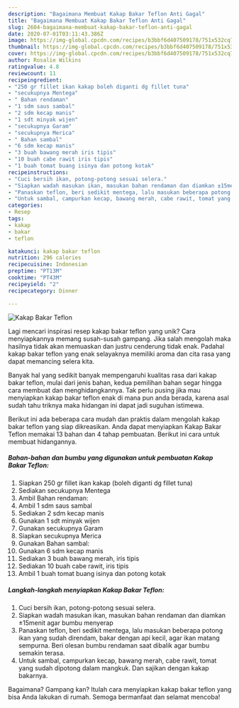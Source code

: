 ```yaml
---
description: "Bagaimana Membuat Kakap Bakar Teflon Anti Gagal"
title: "Bagaimana Membuat Kakap Bakar Teflon Anti Gagal"
slug: 2604-bagaimana-membuat-kakap-bakar-teflon-anti-gagal
date: 2020-07-01T03:11:43.386Z
image: https://img-global.cpcdn.com/recipes/b3bbf6d407509178/751x532cq70/kakap-bakar-teflon-foto-resep-utama.jpg
thumbnail: https://img-global.cpcdn.com/recipes/b3bbf6d407509178/751x532cq70/kakap-bakar-teflon-foto-resep-utama.jpg
cover: https://img-global.cpcdn.com/recipes/b3bbf6d407509178/751x532cq70/kakap-bakar-teflon-foto-resep-utama.jpg
author: Rosalie Wilkins
ratingvalue: 4.8
reviewcount: 11
recipeingredient:
- "250 gr fillet ikan kakap boleh diganti dg fillet tuna"
- "secukupnya Mentega"
- " Bahan rendaman"
- "1 sdm saus sambal"
- "2 sdm kecap manis"
- "1 sdt minyak wijen"
- "secukupnya Garam"
- "secukupnya Merica"
- " Bahan sambal"
- "6 sdm kecap manis"
- "3 buah bawang merah iris tipis"
- "10 buah cabe rawit iris tipis"
- "1 buah tomat buang isinya dan potong kotak"
recipeinstructions:
- "Cuci bersih ikan, potong-potong sesuai selera."
- "Siapkan wadah masukan ikan, masukan bahan rendaman dan diamkan ±15menit agar bumbu menyerap"
- "Panaskan teflon, beri sedikit mentega, lalu masukan beberapa potong ikan yang sudah direndam, bakar dengan api kecil, agar ikan matang sempurna. Beri olesan bumbu rendaman saat dibalik agar bumbu semakin terasa."
- "Untuk sambal, campurkan kecap, bawang merah, cabe rawit, tomat yang sudah dipotong dalam mangkuk. Dan sajikan dengan kakap bakarnya."
categories:
- Resep
tags:
- kakap
- bakar
- teflon

katakunci: kakap bakar teflon 
nutrition: 296 calories
recipecuisine: Indonesian
preptime: "PT13M"
cooktime: "PT43M"
recipeyield: "2"
recipecategory: Dinner

---
```



![Kakap Bakar Teflon](https://img-global.cpcdn.com/recipes/b3bbf6d407509178/751x532cq70/kakap-bakar-teflon-foto-resep-utama.jpg)

Lagi mencari inspirasi resep kakap bakar teflon yang unik? Cara menyiapkannya memang susah-susah gampang. Jika salah mengolah maka hasilnya tidak akan memuaskan dan justru cenderung tidak enak. Padahal kakap bakar teflon yang enak selayaknya memiliki aroma dan cita rasa yang dapat memancing selera kita.



Banyak hal yang sedikit banyak mempengaruhi kualitas rasa dari kakap bakar teflon, mulai dari jenis bahan, kedua pemilihan bahan segar hingga cara membuat dan menghidangkannya. Tak perlu pusing jika mau menyiapkan kakap bakar teflon enak di mana pun anda berada, karena asal sudah tahu triknya maka hidangan ini dapat jadi suguhan istimewa.


Berikut ini ada beberapa cara mudah dan praktis dalam mengolah kakap bakar teflon yang siap dikreasikan. Anda dapat menyiapkan Kakap Bakar Teflon memakai 13 bahan dan 4 tahap pembuatan. Berikut ini cara untuk membuat hidangannya.

<!--inarticleads1-->

##### Bahan-bahan dan bumbu yang digunakan untuk pembuatan Kakap Bakar Teflon:

1. Siapkan 250 gr fillet ikan kakap (boleh diganti dg fillet tuna)
1. Sediakan secukupnya Mentega
1. Ambil  Bahan rendaman:
1. Ambil 1 sdm saus sambal
1. Sediakan 2 sdm kecap manis
1. Gunakan 1 sdt minyak wijen
1. Gunakan secukupnya Garam
1. Siapkan secukupnya Merica
1. Gunakan  Bahan sambal:
1. Gunakan 6 sdm kecap manis
1. Sediakan 3 buah bawang merah, iris tipis
1. Sediakan 10 buah cabe rawit, iris tipis
1. Ambil 1 buah tomat buang isinya dan potong kotak




<!--inarticleads2-->

##### Langkah-langkah menyiapkan Kakap Bakar Teflon:

1. Cuci bersih ikan, potong-potong sesuai selera.
1. Siapkan wadah masukan ikan, masukan bahan rendaman dan diamkan ±15menit agar bumbu menyerap
1. Panaskan teflon, beri sedikit mentega, lalu masukan beberapa potong ikan yang sudah direndam, bakar dengan api kecil, agar ikan matang sempurna. Beri olesan bumbu rendaman saat dibalik agar bumbu semakin terasa.
1. Untuk sambal, campurkan kecap, bawang merah, cabe rawit, tomat yang sudah dipotong dalam mangkuk. Dan sajikan dengan kakap bakarnya.




Bagaimana? Gampang kan? Itulah cara menyiapkan kakap bakar teflon yang bisa Anda lakukan di rumah. Semoga bermanfaat dan selamat mencoba!
